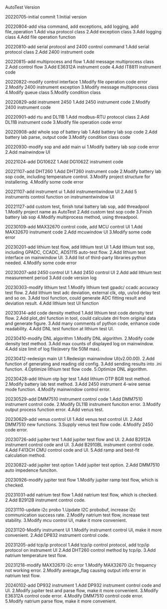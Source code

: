 AutoTest Version

20220705-initial commit
1.Initial version

20220804-add visa command, add exceptions, add logging, add file_operation
1.Add visa protocol class
2.Add exception class
3.Add logging class
4.Add file operation function

20220810-add serial protocol and 2400 control command
1.Add serial protocol class
2.Add 2400 instrument code

20220815-add multiprocess and flow
1.Add message multiprocess class
2.Add control flow 
3.Add E36312A instrument code
4.Add IT8811 instrument code

20220822-modify control interface
1.Modify file operation code error
2.Modify 2400 instrument exception
3.Modify message multiprocess class
4.Modify queue class
5.Modify condition class

20220829-add instrument 2450
1.Add 2450 instrument code
2.Modify 2400 instrument code

20220901-add rtu and DL11B
1.Add modbus-RTU protocol class
2.Add DL11B instrument code
3.Modify file operation code error

20220908-add whole sop of battery lab
1.Add battery lab sop code
2.Add battery lab parse, output code
3.Modify condition class code

20220930-modify sop and add main ui
1.Modify battery lab sop code error
2.Add mainwindow UI

20221024-add DG1062Z
1.Add DG1062Z instrument code

20221107-add DHT260
1.Add DHT260 instrument code
2.Modify battery lab sop code, including temperature control.
3.Modify project structure for installering.
4.Modify some code error

20221107-add instrument ui
1.Add instrumentwindow UI
2.Add 5 instruments control function on instrumentwindow UI

20221127-add custom test, finish total battery lab sop, add threadpool
1.Modify project name as AutoTest
2.Add custom test sop code
3.Finish battery lab sop
4.Modify multiprocess method, using threadpool.

20230109-add MAX32670 control code, add MCU control UI
1.Add MAX32670 instrument code
2.Add mcuwindow UI
3.Modify some code error

20230201-add lithium test flow, add lithium test UI
1.Add lithium test sop, including GPADC, CCADC, ADS1115 auto-test flow.
2.Add lithium test interface on mainwindow UI.
3.Add list of third-party libraries python needed.
4.Modify some code error

20230207-add 2450 control UI
1.Add 2450 control UI
2.Add add lithium test measurement period
3.Add code version log

20230303-modify lithium test
1.Modify lithium test gpadc/ ccadc accuracy test flow.
2.Add lithium test adc deviation, external clk, otp, uv/od delay test and so on.
3.Add tool function, could generate ADC fitting result and deviation result.
4.Add lithium test UI function

20230314-add code density method
1.Add lithium test code density test flow.
2.Add plot_dnl function in tool, could calculate dnl from original data and generate figure.
3.Add many comments of python code, enhance code readability.
4.Add DNL test function at lithium test UI.

20230410-modify DNL algorithm
1.Modify DNL algorithm.
2.Modify code density test method.
3.Add max counts of displayed log on mainwindow.
4.Add size limit of log file(every file 50M max).

20230412-redesign main UI
1.Redesign mainwindow UI(v2.00.00).
2.Add function of generating and reading old config.
3.Add sending results into .ini function.
4.Optimize lithium test flow code.
5.Optimize DNL algorithm.

20230428-add lithium otp bgr test
1.Add lithium OTP BGR test method.
2.Modify battery lab test method.
3.Add 2450 instrument 4-wire sense mode function.
4.Modify mainwindow control error.

20230529-add DMM7510 instrument control code
1.Add DMM7510 instrument control code.
2.Modify DL11B instrument funciton error.
3.Modify output process function error.
4.Add venus test.

20230629-add venus control UI
1.Add venus test control UI.
2.Add DMM7510 new functions.
3.Supply venus test flow code.
4.Modify 2450 code error.

20230726-add jupiter test
1.Add jupiter test flow and UI.
2.Add B2912A instrument control code and UI.
3.Add B2910BL instrument control code.
4.Add F413CH CMU control code and UI.
5.Add ramp and best-fit calculation method.

20230822-add jupiter test option
1.Add jupiter test option.
2.Add DMM7510 auto impedence funciton.

20230926-modify jupiter test flow
1.Modify jupiter ramp test flow, which is checked.

20231031-add natrium test flow
1.Add natrium test flow, which is checked.
2.Add B2912B instrument control code.

20231110-update i2c probo
1.Update I2C probobuf, increase i2c communication success rate.
2.Modify natrium test flow, increase test stability.
3.Modify mcu control UI, make it more convenient.

20231120-Modify instrument UI
1.Modify instrument control UI, make it more convenient.
2.Add DP832 instrument control code.

20231205-add tcp/ip protocol
1.Add tcp/ip control protocol, add tcp/ip protocol on instrument UI
2.Add DHT260 control method by tcp/ip.
3.Add natrium temperature test flow.

20231218-modify MAX32670 i2c error
1.Modify MAX32670 i2c frequency not working error.
2.Modify average_flag causing output info error in natrium test flow. 

20240102-add DP932 instrument
1.Add DP932 instrument control code and UI.
2.Modify jupiter test and parse flow, make it more convenient.
3.Modify E36312A control code error.
4.Modify DMM7510 control code error.
5.Modify natrium parse flow, make it more convenient.